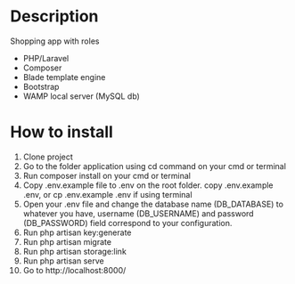 # Description

Shopping app with roles
* PHP/Laravel
* Composer
* Blade template engine
* Bootstrap
* WAMP local server (MySQL db)

# How to install

1) Clone project
2) Go to the folder application using cd command on your cmd or terminal
3) Run composer install on your cmd or terminal
4) Copy .env.example file to .env on the root folder. copy .env.example .env, or cp .env.example .env if using terminal
5) Open your .env file and change the database name (DB_DATABASE) to whatever you have, username (DB_USERNAME) and password (DB_PASSWORD) field correspond to your configuration.
6) Run php artisan key:generate
7) Run php artisan migrate
9) Run php artisan storage:link
8) Run php artisan serve
9) Go to http://localhost:8000/

